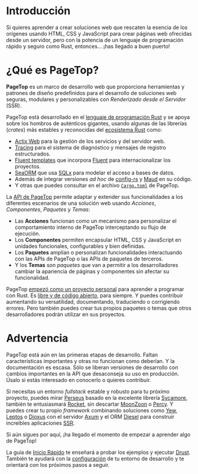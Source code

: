 # Introducción

Si quieres aprender a crear soluciones web que rescaten la esencia de los orígenes usando HTML, CSS y JavaScript para crear páginas web ofrecidas desde un servidor, pero con la potencia de un lenguaje de programación rápido y seguro como Rust, entonces... ¡has llegado a buen puerto!


# ¿Qué es PageTop?

**PageTop** es un marco de desarrollo web que proporciona herramientas y patrones de diseño predefinidos para el desarrollo de soluciones web seguras, modulares y personalizables con *Renderizado desde el Servidor* (SSR).

PageTop está desarrollado en el [lenguaje de programación Rust](https://www.rust-lang.org/) y se apoya sobre los hombros de auténticos gigantes, usando algunas de las librerías (*crates*) más estables y reconocidas del [ecosistema Rust](https://lib.rs) como:

- [Actix Web](https://actix.rs/) para la gestión de los servicios y del servidor web.
- [Tracing](https://github.com/tokio-rs/tracing) para el sistema de diagnóstico y mensajes de registro estructurados.
- [Fluent templates](https://github.com/XAMPPRocky/fluent-templates) que incorpora [Fluent](https://projectfluent.org/) para internacionalizar los proyectos.
- [SeaORM](https://www.sea-ql.org/SeaORM/) que usa [SQLx](https://docs.rs/sqlx/latest/sqlx/) para modelar el acceso a bases de datos.
- Además de integrar versiones *ad hoc* de [config-rs](https://crates.io/crates/config-rs) y [Maud](https://maud.lambda.xyz/) en su código.
- Y otras que puedes consultar en el archivo [`Cargo.toml`](https://github.com/manuelcillero/pagetop/blob/main/Cargo.toml) de PageTop.

La [API de PageTop](https://docs.rs/pagetop) permite adaptar y extender sus funcionalidades a los diferentes escenarios de una solución web usando *Acciones*, *Componentes*, *Paquetes* y *Temas*:

- Las **Acciones** funcionan como un mecanismo para personalizar el comportamiento interno de PageTop interceptando su flujo de ejecución.
- Los **Componentes** permiten encapsular HTML, CSS y JavaScript en unidades funcionales, configurables y bien definidas.
- Los **Paquetes** amplían o personalizan funcionalidades interactuando con las APIs de PageTop o las APIs de paquetes de terceros.
- Y los **Temas** son *paquetes* que van a permitir a los desarrolladores cambiar la apariencia de páginas y componentes sin afectar su funcionalidad.

PageTop [empezó como un proyecto personal](https://manuel.cillero.es/blog/aprendiendo-rust-presentando-pagetop/) para aprender a programar con Rust. Es [libre y de código abierto](https://github.com/manuelcillero/pagetop), para siempre. Y puedes contribuir aumentando su versatilidad, documentando, traduciendo o corrigiendo errores. Pero también puedes crear tus propios paquetes o temas que otros desarrolladores podrán utilizar en sus proyectos.


# Advertencia

PageTop está aún en las primeras etapas de desarrollo. Faltan características importantes y otras no funcionan como deberían. Y la documentación es escasa. Sólo se liberan versiones de desarrollo con cambios importantes en la API que desaconseja su uso en producción. Úsalo si estás interesado en conocerlo o quieres contribuir.

Si necesitas un entorno *fullstack* estable y robusto para tu próximo proyecto, puedes mirar [Perseus](https://github.com/framesurge/perseus) basado en la excelente librería [Sycamore](https://github.com/sycamore-rs/sycamore), también te entusiasmará [Rocket](https://github.com/rwf2/Rocket), sin descartar [MoonZoon](https://github.com/MoonZoon/MoonZoon) o [Percy](https://github.com/chinedufn/percy). Y puedes crear tu propio *framework* combinando soluciones como [Yew](https://yew.rs/), [Leptos](https://leptos.dev/) o [Dioxus](https://dioxuslabs.com/) con el servidor [Axum](https://github.com/tokio-rs/axum) y el ORM [Diesel](https://diesel.rs/) para construir increíbles aplicaciones [SSR](https://en.wikipedia.org/wiki/Server-side_scripting).

Si aún sigues por aquí, ¡ha llegado el momento de empezar a aprender algo de PageTop!

La guía de [Inicio Rápido](getting-started.html) te enseñará a probar los ejemplos y ejecutar [Drust](getting-started.html#prueba-drust). También te ayudará con la [configuración](configuration.html) de tu entorno de desarrollo y te orientará con los próximos pasos a seguir.
